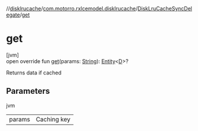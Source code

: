 //[disklrucache](../../../index.md)/[com.motorro.rxlcemodel.disklrucache](../index.md)/[DiskLruCacheSyncDelegate](index.md)/[get](get.md)

# get

[jvm]\
open override fun [get](get.md)(params: [String](https://kotlinlang.org/api/latest/jvm/stdlib/kotlin/-string/index.html)): [Entity](../../../../base/base/com.motorro.rxlcemodel.base.entity/-entity/index.md)&lt;[D](index.md)&gt;?

Returns data if cached

## Parameters

jvm

| | |
|---|---|
| params | Caching key |
